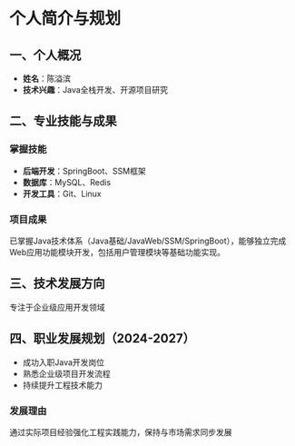 # 个人简介与规划

## 一、个人概况
- **姓名**：陈溢滨  
- **技术兴趣**：Java全栈开发、开源项目研究

## 二、专业技能与成果
### 掌握技能
- **后端开发**：SpringBoot、SSM框架
- **数据库**：MySQL、Redis
- **开发工具**：Git、Linux

### 项目成果
已掌握Java技术体系（Java基础/JavaWeb/SSM/SpringBoot），能够独立完成Web应用功能模块开发，包括用户管理模块等基础功能实现。

## 三、技术发展方向
专注于企业级应用开发领域

## 四、职业发展规划（2024-2027）
- 成功入职Java开发岗位
- 熟悉企业级项目开发流程
- 持续提升工程技术能力

### 发展理由
通过实际项目经验强化工程实践能力，保持与市场需求同步发展
